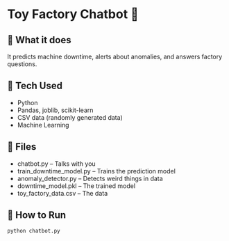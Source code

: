 # Toy Factory Chatbot 🤖

## 🎯 What it does
It predicts machine downtime, alerts about anomalies, and answers factory questions.

## 🧩 Tech Used
- Python
- Pandas, joblib, scikit-learn
- CSV data (randomly generated data)
- Machine Learning

## 🧠 Files
- chatbot.py – Talks with you
- train_downtime_model.py – Trains the prediction model
- anomaly_detector.py – Detects weird things in data
- downtime_model.pkl – The trained model
- toy_factory_data.csv – The data

## 🚀 How to Run
```bash
python chatbot.py
